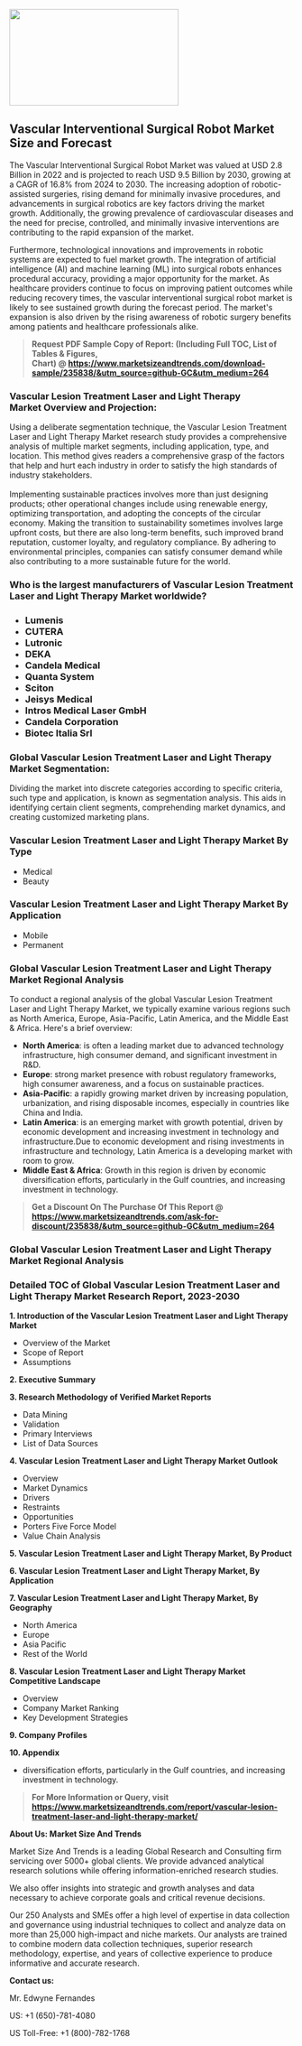 <p><img class="alignnone size-medium wp-image-20088" src="https://ffe5etoiles.com/wp-content/uploads/2024/12/MST1-300x171.png" alt="" width="300" height="171" /></p><h2>Vascular Interventional Surgical Robot Market Size and Forecast</h2><p>The Vascular Interventional Surgical Robot Market was valued at USD 2.8 Billion in 2022 and is projected to reach USD 9.5 Billion by 2030, growing at a CAGR of 16.8% from 2024 to 2030. The increasing adoption of robotic-assisted surgeries, rising demand for minimally invasive procedures, and advancements in surgical robotics are key factors driving the market growth. Additionally, the growing prevalence of cardiovascular diseases and the need for precise, controlled, and minimally invasive interventions are contributing to the rapid expansion of the market.</p><p>Furthermore, technological innovations and improvements in robotic systems are expected to fuel market growth. The integration of artificial intelligence (AI) and machine learning (ML) into surgical robots enhances procedural accuracy, providing a major opportunity for the market. As healthcare providers continue to focus on improving patient outcomes while reducing recovery times, the vascular interventional surgical robot market is likely to see sustained growth during the forecast period. The market's expansion is also driven by the rising awareness of robotic surgery benefits among patients and healthcare professionals alike.</p></p><blockquote id="" class=""><strong>Request PDF Sample Copy of Report: (Including Full TOC, List of Tables &amp; Figures, Chart)&nbsp;@&nbsp;<strong><a href="https://www.marketsizeandtrends.com/download-sample/235838/&utm_source=github-GC&utm_medium=264" target="_blank">https://www.marketsizeandtrends.com/download-sample/235838/&utm_source=github-GC&utm_medium=264</a></strong></strong></blockquote><h3 id="" class="">Vascular Lesion Treatment Laser and Light Therapy Market&nbsp;Overview and Projection:</h3><p id="" class="">Using a deliberate segmentation technique, the Vascular Lesion Treatment Laser and Light Therapy Market research study provides a comprehensive analysis of multiple market segments, including application, type, and location. This method gives readers a comprehensive grasp of the factors that help and hurt each industry in order to satisfy the high standards of industry stakeholders. <br /> <br />Implementing sustainable practices involves more than just designing products; other operational changes include using renewable energy, optimizing transportation, and adopting the concepts of the circular economy. Making the transition to sustainability sometimes involves large upfront costs, but there are also long-term benefits, such improved brand reputation, customer loyalty, and regulatory compliance. By adhering to environmental principles, companies can satisfy consumer demand while also contributing to a more sustainable future for the world.</p><h3 id="" class="">Who is the largest manufacturers of&nbsp;Vascular Lesion Treatment Laser and Light Therapy Market worldwide?</h3><h3 class=""><p><ul><li>Lumenis </li><li> CUTERA </li><li> Lutronic </li><li> DEKA </li><li> Candela Medical </li><li> Quanta System </li><li> Sciton </li><li> Jeisys Medical </li><li> Intros Medical Laser GmbH </li><li> Candela Corporation </li><li> Biotec Italia Srl</li></ul></p></h3><h3 id="" class="">Global&nbsp;Vascular Lesion Treatment Laser and Light Therapy Market Segmentation:</h3><p id="" class="">Dividing the market into discrete categories according to specific criteria, such type and application, is known as segmentation analysis. This aids in identifying certain client segments, comprehending market dynamics, and creating customized marketing plans.</p><h3 id="" class="">Vascular Lesion Treatment Laser and Light Therapy Market&nbsp;By Type</h3><p><p><ul><li>Medical</li><li> Beauty</p></li></ul></p></p><h3 id="" class="">Vascular Lesion Treatment Laser and Light Therapy Market&nbsp;By Application</h3><p class=""><p><ul><li>Mobile</li><li> Permanent</li></ul></p></p><h3 id="" class="">Global Vascular Lesion Treatment Laser and Light Therapy Market Regional Analysis</h3><p id="" class="">To conduct a regional analysis of the global Vascular Lesion Treatment Laser and Light Therapy Market, we typically examine various regions such as North America, Europe, Asia-Pacific, Latin America, and the Middle East &amp; Africa. Here's a brief overview:</p><ul><li><strong>North America</strong>: is often a leading market due to advanced technology infrastructure, high consumer demand, and significant investment in R&amp;D.</li><li><strong>Europe</strong>: strong market presence with robust regulatory frameworks, high consumer awareness, and a focus on sustainable practices.</li><li><strong>Asia-Pacific</strong>: a rapidly growing market driven by increasing population, urbanization, and rising disposable incomes, especially in countries like China and India.</li><li><strong>Latin America</strong>: is an emerging market with growth potential, driven by economic development and increasing investment in technology and infrastructure.Due to economic development and rising investments in infrastructure and technology, Latin America is a developing market with room to grow.</li><li><strong>Middle East &amp; Africa</strong>: Growth in this region is driven by economic diversification efforts, particularly in the Gulf countries, and increasing investment in technology.</li></ul><blockquote id="" class=""><strong>Get a Discount On The Purchase Of This Report @ <strong><a href="https://www.marketsizeandtrends.com/ask-for-discount/235838/&utm_source=github-GC&utm_medium=264" target="_blank">https://www.marketsizeandtrends.com/ask-for-discount/235838/&utm_source=github-GC&utm_medium=264</a></strong></strong></blockquote><h3 id="" class="">Global Vascular Lesion Treatment Laser and Light Therapy Market Regional Analysis</h3><h3 id="" class="">Detailed TOC of Global Vascular Lesion Treatment Laser and Light Therapy Market Research Report, 2023-2030</h3><p id="" class=""><strong>1. Introduction of the Vascular Lesion Treatment Laser and Light Therapy Market</strong></p><ul><li>Overview of the Market</li><li>Scope of Report</li><li>Assumptions</li></ul><p id="" class=""><strong>2. Executive Summary</strong></p><p id="" class=""><strong>3. Research Methodology of Verified Market Reports</strong></p><ul><li>Data Mining</li><li>Validation</li><li>Primary Interviews</li><li>List of Data Sources</li></ul><p id="" class=""><strong>4. Vascular Lesion Treatment Laser and Light Therapy Market Outlook</strong></p><ul><li>Overview</li><li>Market Dynamics</li><li>Drivers</li><li>Restraints</li><li>Opportunities</li><li>Porters Five Force Model</li><li>Value Chain Analysis</li></ul><p id="" class=""><strong>5. Vascular Lesion Treatment Laser and Light Therapy Market, By Product</strong></p><p id="" class=""><strong>6. Vascular Lesion Treatment Laser and Light Therapy Market, By Application</strong></p><p id="" class=""><strong>7. Vascular Lesion Treatment Laser and Light Therapy Market, By Geography</strong></p><ul><li>North America</li><li>Europe</li><li>Asia Pacific</li><li>Rest of the World</li></ul><p id="" class=""><strong>8. Vascular Lesion Treatment Laser and Light Therapy Market Competitive Landscape</strong></p><ul><li>Overview</li><li>Company Market Ranking</li><li>Key Development Strategies</li></ul><p id="" class=""><strong>9. Company Profiles</strong></p><p id="" class=""><strong>10. Appendix</strong></p><ul><li>diversification efforts, particularly in the Gulf countries, and increasing investment in technology.</li></ul><blockquote id="" class=""><strong>For More Information or Query, visit <strong><strong><a href="https://www.marketsizeandtrends.com/report/vascular-lesion-treatment-laser-and-light-therapy-market/" target="_blank">https://www.marketsizeandtrends.com/report/vascular-lesion-treatment-laser-and-light-therapy-market/</a></strong></strong></strong></blockquote><p id="" class=""><strong>About Us: Market Size And Trends</strong></p><p id="" class="">Market Size And Trends is a leading Global Research and Consulting firm servicing over 5000+ global clients. We provide advanced analytical research solutions while offering information-enriched research studies.</p><p id="" class="">We also offer insights into strategic and growth analyses and data necessary to achieve corporate goals and critical revenue decisions.</p><p id="" class="">Our 250 Analysts and SMEs offer a high level of expertise in data collection and governance using industrial techniques to collect and analyze data on more than 25,000 high-impact and niche markets. Our analysts are trained to combine modern data collection techniques, superior research methodology, expertise, and years of collective experience to produce informative and accurate research.</p><p id="" class=""><strong>Contact us:</strong></p><p id="" class="">Mr. Edwyne Fernandes</p><p id="" class="">US: +1 (650)-781-4080</p><p id="" class="">US Toll-Free: +1 (800)-782-1768</p>
